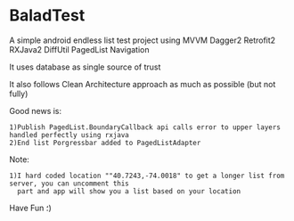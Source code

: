 # BaladTest
A simple android endless list test project using MVVM Dagger2 Retrofit2 RXJava2 DiffUtil PagedList Navigation

It uses database as single source of trust

It also follows Clean Architecture approach as much as possible (but not fully)

Good news is:

    1)Publish PagedList.BoundaryCallback api calls error to upper layers handled perfectly using rxjava
    2)End list Porgressbar added to PagedListAdapter

Note:

    1)I hard coded location ""40.7243,-74.0018" to get a longer list from server, you can uncomment this
      part and app will show you a list based on your location 
    
Have Fun ؛)
